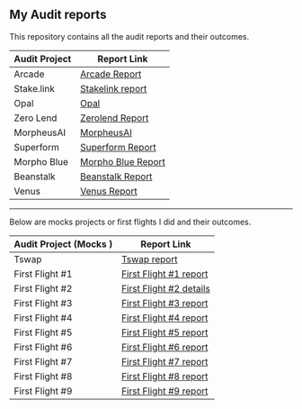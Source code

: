 ## My Audit reports

This repository contains all the audit reports and their outcomes.

| **Audit Project**   | **Report Link**                                                                                           |
|---------------------|-------------------------------------------------------------------------------------------------------|
| Arcade              | [Arcade Report](https://github.com/iftikharuddin/audit-reports/blob/master/cantina-audits/Arcade/arcade.md) |
| Stake.link          | [Stakelink report](https://github.com/iftikharuddin/audit-reports/blob/master/code-hawk-audits/stake.link/Iftikhar-stake.link.md) |
| Opal                | [Opal](https://github.com/iftikharuddin/audit-reports/tree/master/cantina-audits/opaldefi.xyz)      |
| Zero Lend           | [Zerolend Report](https://github.com/iftikharuddin/audit-reports/tree/master/cantina-audits/ZeroLend) |
| MorpheusAI          | [MorpheusAI](https://github.com/iftikharuddin/audit-reports/blob/master/code-hawk-audits/MorpheusAI/Iftikhar-MorpheusAI.md) |
| Superform           | [Superform Report](https://github.com/iftikharuddin/audit-reports/tree/master/cantina-audits/superform) |
| Morpho Blue         | [Morpho Blue Report](https://github.com/iftikharuddin/audit-reports/tree/master/cantina-audits/morpho-blue) |
| Beanstalk           | [Beanstalk Report](https://github.com/iftikharuddin/audit-reports/blob/master/code-hawk-audits/Beanstalk/Iftikhar-Beanstalk-Part-1.md) |
| Venus               | [Venus Report](#) |

____

Below are mocks projects or first flights I did and their outcomes.

| Audit Project (Mocks )      | Report Link                                                                                           |
|---------------------|-------------------------------------------------------------------------------------------------------|
| Tswap               | [Tswap report](https://github.com/iftikharuddin/audit-reports/blob/master/code-hawk-audits/security-course/5-t-swap-audit.md) |
| First Flight #1     | [First Flight #1 report](https://github.com/iftikharuddin/audit-reports/blob/master/codehawk-first-flights/Iftikhar-First-Flight-%231_-PasswordStore.md) |
| First Flight #2     | [First Flight #2 details](https://github.com/iftikharuddin/audit-reports/blob/master/codehawk-first-flights/Iftikhar-First-Flight-%232_-Puppy-Raffle.md) |
| First Flight #3     | [First Flight #3 report](https://github.com/iftikharuddin/audit-reports/blob/master/codehawk-first-flights/Iftikhar-First-Flight-%233_-Thunder-Loan.md) |
| First Flight #4     | [First Flight #4 report](https://github.com/iftikharuddin/audit-reports/blob/master/codehawk-first-flights/Iftikhar-First-Flight-%234_-Boss-Bridge.md) |
| First Flight #5     | [First Flight #5 report](https://github.com/iftikharuddin/audit-reports/blob/master/codehawk-first-flights/Iftikhar-First-Flight-%235_-Santa's-List.md) |
| First Flight #6     | [First Flight #6 report](https://github.com/iftikharuddin/audit-reports/blob/8609c0d337bcb7ba9959533680d1b4937164248b/codehawk-first-flights/Iftikhar-First-Flight-%236_-Voting-Booth.md) |
| First Flight #7     | [First Flight #7 report](https://github.com/iftikharuddin/audit-reports/blob/master/codehawk-first-flights/Iftikhar-First-Flight-%237_-Horse-Store.md) |
| First Flight #8     | [First Flight #8 report](https://github.com/iftikharuddin/audit-reports/blob/master/codehawk-first-flights/Iftikhar-First-Flight-%238_-Math-Master.md) |
| First Flight #9     | [First Flight #9 report](https://github.com/iftikharuddin/audit-reports/blob/master/codehawk-first-flights/Iftikhar-First-Flight-%239_-Soulmate.md) |
